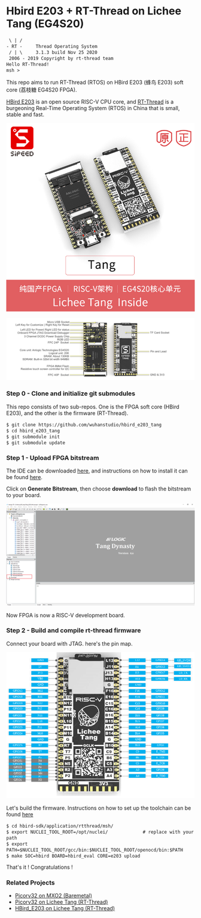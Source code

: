 # Hbird E203 + RT-Thread on Lichee Tang (EG4S20)

```
 \ | /
- RT -     Thread Operating System
 / | \     3.1.3 build Nov 25 2020
 2006 - 2019 Copyright by rt-thread team
Hello RT-Thread!
msh >
```

This repo aims to run RT-Thread (RTOS) on HBird E203 (蜂鸟 E203) soft core (荔枝糖 EG4S20 FPGA).

[HBird E203](https://github.com/SI-RISCV/e200_opensource) is an open source RISC-V CPU core, and [RT-Thread](https://github.com/RT-Thread/rt-thread) is a burgeoning Real-Time Operating System (RTOS) in China that is small, stable and fast.

![](./doc/tang.jpg)

![](./doc/TANG_DD.jpg)

### Step 0 - Clone and initialize git submodules

This repo consists of two sub-repos. One is the FPGA soft core (HBird E203), and the other is the firmware (RT-Thread).

```
$ git clone https://github.com/wuhanstudio/hbird_e203_tang
$ cd hbird_e203_tang
$ git submodule init
$ git submodule update
```

### Step 1 - Upload FPGA bitstream

The IDE can be downloaded [here](http://dl.sipeed.com/), and instructions on how to install it can be found [here](https://tang.sipeed.com/en/getting-started/installing-td-ide/linux/).

Click on **Generate Bitstream**, then choose **download** to flash the bitstream to your board. 

![](./doc/td.png)

Now FPGA is now a RISC-V development board.

### Step 2 - Build and compile rt-thread firmware

Connect your board with JTAG. here's the pin map.

![](./doc/newtang_pinout.png)

Let's build the firmware. Instructions on how to set up the toolchain can be found [here](https://doc.nucleisys.com/hbirdv2/quick_start/sdk.html)

```
$ cd hbird-sdk/application/rtthread/msh/
$ export NUCLEI_TOOL_ROOT=/opt/nuclei/             # replace with your path
$ export PATH=$NUCLEI_TOOL_ROOT/gcc/bin:$NUCLEI_TOOL_ROOT/openocd/bin:$PATH
$ make SOC=hbird BOARD=hbird_eval CORE=e203 upload
```

That's it ! Congratulations !

### Related Projects

- [Picorv32 on MXO2 (Baremetal)](https://github.com/wuhanstudio/picorv32_MXO2)
- [Picorv32 on Lichee Tang (RT-Thread)](https://github.com/wuhanstudio/picorv32_tang)
- [HBird_E203 on Lichee Tang (RT-Thread)](https://github.com/wuhanstudio/hbird_e203_tang)
